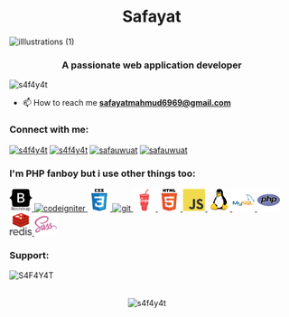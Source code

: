 <h1 align="center">Safayat</h1>

  ![illlustrations (1)](https://user-images.githubusercontent.com/46479689/211732347-0a3669ea-0273-469e-a3eb-0f1a10bea719.svg)


<h3 align="center">A passionate web application developer</h3>

<p align="left"> <img src="https://komarev.com/ghpvc/?username=s4f4y4t&label=Profile%20views&color=0e75b6&style=flat" alt="s4f4y4t" /> </p>

- 📫 How to reach me **safayatmahmud6969@gmail.com**

<h3 align="left">Connect with me:</h3>
<p align="left">
<a href="https://twitter.com/s4f4y4t" target="blank"><img align="center" src="https://raw.githubusercontent.com/rahuldkjain/github-profile-readme-generator/master/src/images/icons/Social/twitter.svg" alt="s4f4y4t" height="30" width="40" /></a>
<a href="https://linkedin.com/in/s4f4y4t" target="blank"><img align="center" src="https://raw.githubusercontent.com/rahuldkjain/github-profile-readme-generator/master/src/images/icons/Social/linked-in-alt.svg" alt="s4f4y4t" height="30" width="40" /></a>
<a href="https://fb.com/safauwuat" target="blank"><img align="center" src="https://raw.githubusercontent.com/rahuldkjain/github-profile-readme-generator/master/src/images/icons/Social/facebook.svg" alt="safauwuat" height="30" width="40" /></a>
<a href="https://instagram.com/safauwuat" target="blank"><img align="center" src="https://raw.githubusercontent.com/rahuldkjain/github-profile-readme-generator/master/src/images/icons/Social/instagram.svg" alt="safauwuat" height="30" width="40" /></a>
</p>

<h3 align="left">I'm PHP fanboy but i use other things too:</h3>
<p align="left"> <a href="https://getbootstrap.com" target="_blank" rel="noreferrer"> <img src="https://raw.githubusercontent.com/devicons/devicon/master/icons/bootstrap/bootstrap-plain-wordmark.svg" alt="bootstrap" width="40" height="40"/> </a> <a href="https://codeigniter.com" target="_blank" rel="noreferrer"> <img src="https://cdn.worldvectorlogo.com/logos/codeigniter.svg" alt="codeigniter" width="40" height="40"/> </a> <a href="https://www.w3schools.com/css/" target="_blank" rel="noreferrer"> <img src="https://raw.githubusercontent.com/devicons/devicon/master/icons/css3/css3-original-wordmark.svg" alt="css3" width="40" height="40"/> </a> <a href="https://git-scm.com/" target="_blank" rel="noreferrer"> <img src="https://www.vectorlogo.zone/logos/git-scm/git-scm-icon.svg" alt="git" width="40" height="40"/> </a> <a href="https://gulpjs.com" target="_blank" rel="noreferrer"> <img src="https://raw.githubusercontent.com/devicons/devicon/master/icons/gulp/gulp-plain.svg" alt="gulp" width="40" height="40"/> </a> <a href="https://www.w3.org/html/" target="_blank" rel="noreferrer"> <img src="https://raw.githubusercontent.com/devicons/devicon/master/icons/html5/html5-original-wordmark.svg" alt="html5" width="40" height="40"/> </a> <a href="https://developer.mozilla.org/en-US/docs/Web/JavaScript" target="_blank" rel="noreferrer"> <img src="https://raw.githubusercontent.com/devicons/devicon/master/icons/javascript/javascript-original.svg" alt="javascript" width="40" height="40"/> </a> <a href="https://www.linux.org/" target="_blank" rel="noreferrer"> <img src="https://raw.githubusercontent.com/devicons/devicon/master/icons/linux/linux-original.svg" alt="linux" width="40" height="40"/> </a> <a href="https://www.mysql.com/" target="_blank" rel="noreferrer"> <img src="https://raw.githubusercontent.com/devicons/devicon/master/icons/mysql/mysql-original-wordmark.svg" alt="mysql" width="40" height="40"/> </a> <a href="https://www.php.net" target="_blank" rel="noreferrer"> <img src="https://raw.githubusercontent.com/devicons/devicon/master/icons/php/php-original.svg" alt="php" width="40" height="40"/> </a> <a href="https://redis.io" target="_blank" rel="noreferrer"> <img src="https://raw.githubusercontent.com/devicons/devicon/master/icons/redis/redis-original-wordmark.svg" alt="redis" width="40" height="40"/> </a> <a href="https://sass-lang.com" target="_blank" rel="noreferrer"> <img src="https://raw.githubusercontent.com/devicons/devicon/master/icons/sass/sass-original.svg" alt="sass" width="40" height="40"/> </a> </p>

<h3 align="left">Support:</h3>
<p><a href="https://www.buymeacoffee.com/S4F4Y4T"> <img align="left" src="https://cdn.buymeacoffee.com/buttons/v2/default-yellow.png" height="50" width="210" alt="S4F4Y4T" /></a></p><br><br>

<p><img align="center" src="https://github-readme-stats.vercel.app/api/top-langs?username=s4f4y4t&show_icons=true&locale=en&layout=compact" alt="s4f4y4t" /></p>

